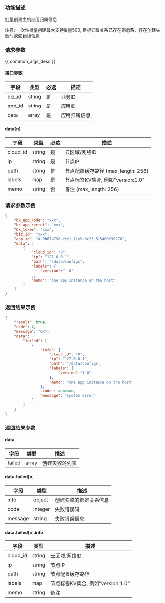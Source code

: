 ### 功能描述

批量创建主机应用归属信息

注意:
    一次性批量创建最大支持数量500, 目标归属关系已存在则忽略，存在创建失败时返回错误信息

### 请求参数

{{ common_args_desc }}

#### 接口参数

| 字段      |  类型     | 必选   |  描述        |
|-----------|-----------|--------|--------------|
| biz_id    |  string   | 是     | 业务ID       |
| app_id    |  string   | 是     | 应用ID       |
| data      |  array    | 是     | 应用归属信息 |

#### data[n]

| 字段      |  类型     | 必选   |  描述        |
|-----------|-----------|--------|--------------|
| cloud_id  |  string   | 是     | 云区域/网络ID   |
| ip        |  string   | 是     | 节点IP   |
| path      |  string   | 是     | 节点配置缓存路径 (max_length: 256) |
| labels    |  map      | 是     | 节点标签KV集合, 例如"version:1.0" |
| memo      |  string   | 否     | 备注 (max_length: 256) |

### 请求参数示例

```json
{
    "bk_app_code": "xxx",
    "bk_app_secret": "xxx",
    "bk_token": "xxx",
    "biz_id": "xxx",
    "app_id": "A-0b67a798-e9c1-11e9-8c23-525400f99278",
    "data": [
        {
            "cloud_id": "0",
            "ip": "127.0.0.1",
            "path": "/data/configs",
            "labels": {
                "version":"1.0"
            },
            "memo": "one app instance on the host"
        }
    ]
}
```

### 返回结果示例

```json
{
    "result": true,
    "code": 0,
    "message": "OK",
    "data": {
        "failed": [
            {
                "info": {
                    "cloud_id": "0",
                    "ip": "127.0.0.1",
                    "path": "/data/configs",
                    "labels": {
                        "version":"1.0"
                    },
                    "memo": "one app instance on the host"
                },
                "code": 4000000,
                "message": "system error"
            }
        ]
    }
}
```

### 返回结果参数

#### data

| 字段   | 类型   | 描述      |
|--------|--------|-----------|
| failed | array  | 创建失败的列表 |

#### data.failed[n]

| 字段    | 类型    | 描述      |
|---------|---------|-----------|
| info    | object  | 创建失败的绑定关系信息 |
| code    | integer | 失败错误码 |
| message | string  | 失败错误信息 |

#### data.failed[n].info

| 字段      | 类型    | 描述      |
|-----------|---------|-----------|
| cloud_id  | string  | 云区域/网络ID |
| ip        | string  | 节点IP |
| path      | string  | 节点配置缓存路径|
| labels    | map     | 节点标签KV集合, 例如"version:1.0" |
| memo      | string  | 备注 |
